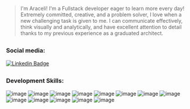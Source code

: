 
> I'm Araceli! I'm a Fullstack developer eager to learn more every day! Extremely committed, creative, and a problem solver, I love when a new challenging task is given to me.
> I can communicate effectively, think visually and analytically, and have excellent attention to detail thanks to my previous experience as a graduated architect.

##

### Social media:
[![Linkedin Badge](https://img.shields.io/badge/LinkedIn-0077B5?style=for-the-badge&logo=linkedin&logoColor=white)](https://linkedin.com/in/https://www.linkedin.com/in/aracelimvillar/) 

##

### Development Skills:
![image](https://img.shields.io/badge/HTML5-#753a88?style=for-the-badge&logo=html5&logoColor=white)
![image](https://img.shields.io/badge/CSS3-b1c5b2?style=for-the-badge&logo=css3&logoColor=white)
![image](https://img.shields.io/badge/JavaScript-a9c7b6?style=for-the-badge&logo=javascript&logoColor=white)
![image](https://img.shields.io/badge/Bootstrap-99cbbe?style=for-the-badge&logo=bootstrap&logoColor=white)
![image](https://img.shields.io/badge/Ruby-87d0c7?style=for-the-badge&logo=ruby&logoColor=white)
![image](https://img.shields.io/badge/Go-7dd3cd?style=for-the-badge&logo=go&logoColor=white)
![image](https://img.shields.io/badge/AWS-63dbdb?style=for-the-badge&logo=amazon%20aws&logoColor=white)
![image](https://img.shields.io/badge/Heroku-63dbdb?style=for-the-badge&logo=heroku&logoColor=white)
![image](https://img.shields.io/badge/Rails-3ee6ee?style=for-the-badge&logo=rubyonrails&logoColor=white)
![image](https://img.shields.io/badge/Webpack-33e9f3?style=for-the-badge&logo=Webpack&logoColor=white)
![image](https://img.shields.io/badge/Yarn-1cefff?style=for-the-badge&logo=yarn&logoColor=white)
![image](https://img.shields.io/badge/SQLite-1cefff?style=for-the-badge&logo=sqlite&logoColor=white)
![image](https://img.shields.io/badge/Figma-1cefff?style=for-the-badge&logo=figma&logoColor=white)
